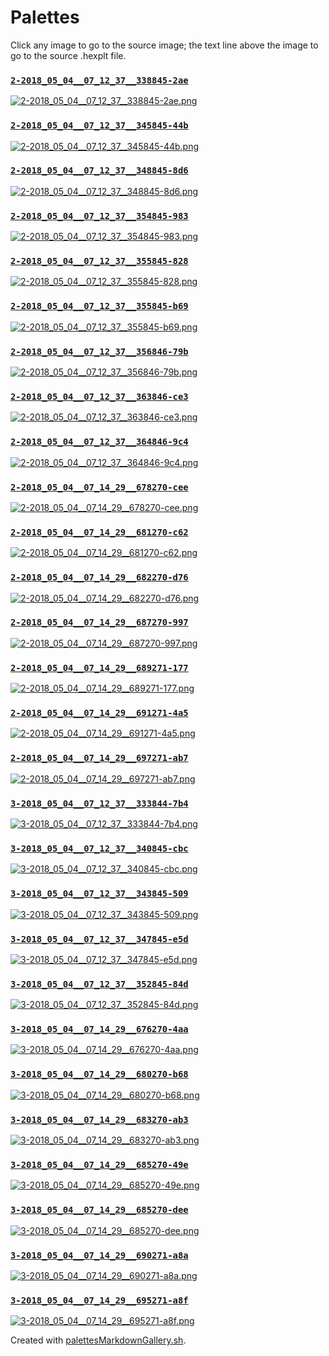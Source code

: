 # Palettes

Click any image to go to the source image; the text line above the image to go to the source .hexplt file.

### [`2-2018_05_04__07_12_37__338845-2ae`](2-2018_05_04__07_12_37__338845-2ae.hexplt)

[ ![2-2018_05_04__07_12_37__338845-2ae.png](2-2018_05_04__07_12_37__338845-2ae.png) ](2-2018_05_04__07_12_37__338845-2ae.png)

### [`2-2018_05_04__07_12_37__345845-44b`](2-2018_05_04__07_12_37__345845-44b.hexplt)

[ ![2-2018_05_04__07_12_37__345845-44b.png](2-2018_05_04__07_12_37__345845-44b.png) ](2-2018_05_04__07_12_37__345845-44b.png)

### [`2-2018_05_04__07_12_37__348845-8d6`](2-2018_05_04__07_12_37__348845-8d6.hexplt)

[ ![2-2018_05_04__07_12_37__348845-8d6.png](2-2018_05_04__07_12_37__348845-8d6.png) ](2-2018_05_04__07_12_37__348845-8d6.png)

### [`2-2018_05_04__07_12_37__354845-983`](2-2018_05_04__07_12_37__354845-983.hexplt)

[ ![2-2018_05_04__07_12_37__354845-983.png](2-2018_05_04__07_12_37__354845-983.png) ](2-2018_05_04__07_12_37__354845-983.png)

### [`2-2018_05_04__07_12_37__355845-828`](2-2018_05_04__07_12_37__355845-828.hexplt)

[ ![2-2018_05_04__07_12_37__355845-828.png](2-2018_05_04__07_12_37__355845-828.png) ](2-2018_05_04__07_12_37__355845-828.png)

### [`2-2018_05_04__07_12_37__355845-b69`](2-2018_05_04__07_12_37__355845-b69.hexplt)

[ ![2-2018_05_04__07_12_37__355845-b69.png](2-2018_05_04__07_12_37__355845-b69.png) ](2-2018_05_04__07_12_37__355845-b69.png)

### [`2-2018_05_04__07_12_37__356846-79b`](2-2018_05_04__07_12_37__356846-79b.hexplt)

[ ![2-2018_05_04__07_12_37__356846-79b.png](2-2018_05_04__07_12_37__356846-79b.png) ](2-2018_05_04__07_12_37__356846-79b.png)

### [`2-2018_05_04__07_12_37__363846-ce3`](2-2018_05_04__07_12_37__363846-ce3.hexplt)

[ ![2-2018_05_04__07_12_37__363846-ce3.png](2-2018_05_04__07_12_37__363846-ce3.png) ](2-2018_05_04__07_12_37__363846-ce3.png)

### [`2-2018_05_04__07_12_37__364846-9c4`](2-2018_05_04__07_12_37__364846-9c4.hexplt)

[ ![2-2018_05_04__07_12_37__364846-9c4.png](2-2018_05_04__07_12_37__364846-9c4.png) ](2-2018_05_04__07_12_37__364846-9c4.png)

### [`2-2018_05_04__07_14_29__678270-cee`](2-2018_05_04__07_14_29__678270-cee.hexplt)

[ ![2-2018_05_04__07_14_29__678270-cee.png](2-2018_05_04__07_14_29__678270-cee.png) ](2-2018_05_04__07_14_29__678270-cee.png)

### [`2-2018_05_04__07_14_29__681270-c62`](2-2018_05_04__07_14_29__681270-c62.hexplt)

[ ![2-2018_05_04__07_14_29__681270-c62.png](2-2018_05_04__07_14_29__681270-c62.png) ](2-2018_05_04__07_14_29__681270-c62.png)

### [`2-2018_05_04__07_14_29__682270-d76`](2-2018_05_04__07_14_29__682270-d76.hexplt)

[ ![2-2018_05_04__07_14_29__682270-d76.png](2-2018_05_04__07_14_29__682270-d76.png) ](2-2018_05_04__07_14_29__682270-d76.png)

### [`2-2018_05_04__07_14_29__687270-997`](2-2018_05_04__07_14_29__687270-997.hexplt)

[ ![2-2018_05_04__07_14_29__687270-997.png](2-2018_05_04__07_14_29__687270-997.png) ](2-2018_05_04__07_14_29__687270-997.png)

### [`2-2018_05_04__07_14_29__689271-177`](2-2018_05_04__07_14_29__689271-177.hexplt)

[ ![2-2018_05_04__07_14_29__689271-177.png](2-2018_05_04__07_14_29__689271-177.png) ](2-2018_05_04__07_14_29__689271-177.png)

### [`2-2018_05_04__07_14_29__691271-4a5`](2-2018_05_04__07_14_29__691271-4a5.hexplt)

[ ![2-2018_05_04__07_14_29__691271-4a5.png](2-2018_05_04__07_14_29__691271-4a5.png) ](2-2018_05_04__07_14_29__691271-4a5.png)

### [`2-2018_05_04__07_14_29__697271-ab7`](2-2018_05_04__07_14_29__697271-ab7.hexplt)

[ ![2-2018_05_04__07_14_29__697271-ab7.png](2-2018_05_04__07_14_29__697271-ab7.png) ](2-2018_05_04__07_14_29__697271-ab7.png)

### [`3-2018_05_04__07_12_37__333844-7b4`](3-2018_05_04__07_12_37__333844-7b4.hexplt)

[ ![3-2018_05_04__07_12_37__333844-7b4.png](3-2018_05_04__07_12_37__333844-7b4.png) ](3-2018_05_04__07_12_37__333844-7b4.png)

### [`3-2018_05_04__07_12_37__340845-cbc`](3-2018_05_04__07_12_37__340845-cbc.hexplt)

[ ![3-2018_05_04__07_12_37__340845-cbc.png](3-2018_05_04__07_12_37__340845-cbc.png) ](3-2018_05_04__07_12_37__340845-cbc.png)

### [`3-2018_05_04__07_12_37__343845-509`](3-2018_05_04__07_12_37__343845-509.hexplt)

[ ![3-2018_05_04__07_12_37__343845-509.png](3-2018_05_04__07_12_37__343845-509.png) ](3-2018_05_04__07_12_37__343845-509.png)

### [`3-2018_05_04__07_12_37__347845-e5d`](3-2018_05_04__07_12_37__347845-e5d.hexplt)

[ ![3-2018_05_04__07_12_37__347845-e5d.png](3-2018_05_04__07_12_37__347845-e5d.png) ](3-2018_05_04__07_12_37__347845-e5d.png)

### [`3-2018_05_04__07_12_37__352845-84d`](3-2018_05_04__07_12_37__352845-84d.hexplt)

[ ![3-2018_05_04__07_12_37__352845-84d.png](3-2018_05_04__07_12_37__352845-84d.png) ](3-2018_05_04__07_12_37__352845-84d.png)

### [`3-2018_05_04__07_14_29__676270-4aa`](3-2018_05_04__07_14_29__676270-4aa.hexplt)

[ ![3-2018_05_04__07_14_29__676270-4aa.png](3-2018_05_04__07_14_29__676270-4aa.png) ](3-2018_05_04__07_14_29__676270-4aa.png)

### [`3-2018_05_04__07_14_29__680270-b68`](3-2018_05_04__07_14_29__680270-b68.hexplt)

[ ![3-2018_05_04__07_14_29__680270-b68.png](3-2018_05_04__07_14_29__680270-b68.png) ](3-2018_05_04__07_14_29__680270-b68.png)

### [`3-2018_05_04__07_14_29__683270-ab3`](3-2018_05_04__07_14_29__683270-ab3.hexplt)

[ ![3-2018_05_04__07_14_29__683270-ab3.png](3-2018_05_04__07_14_29__683270-ab3.png) ](3-2018_05_04__07_14_29__683270-ab3.png)

### [`3-2018_05_04__07_14_29__685270-49e`](3-2018_05_04__07_14_29__685270-49e.hexplt)

[ ![3-2018_05_04__07_14_29__685270-49e.png](3-2018_05_04__07_14_29__685270-49e.png) ](3-2018_05_04__07_14_29__685270-49e.png)

### [`3-2018_05_04__07_14_29__685270-dee`](3-2018_05_04__07_14_29__685270-dee.hexplt)

[ ![3-2018_05_04__07_14_29__685270-dee.png](3-2018_05_04__07_14_29__685270-dee.png) ](3-2018_05_04__07_14_29__685270-dee.png)

### [`3-2018_05_04__07_14_29__690271-a8a`](3-2018_05_04__07_14_29__690271-a8a.hexplt)

[ ![3-2018_05_04__07_14_29__690271-a8a.png](3-2018_05_04__07_14_29__690271-a8a.png) ](3-2018_05_04__07_14_29__690271-a8a.png)

### [`3-2018_05_04__07_14_29__695271-a8f`](3-2018_05_04__07_14_29__695271-a8f.hexplt)

[ ![3-2018_05_04__07_14_29__695271-a8f.png](3-2018_05_04__07_14_29__695271-a8f.png) ](3-2018_05_04__07_14_29__695271-a8f.png)

Created with [palettesMarkdownGallery.sh](https://github.com/earthbound19/_ebDev/blob/master/scripts/imgAndVideo/palettesMarkdownGallery.sh).